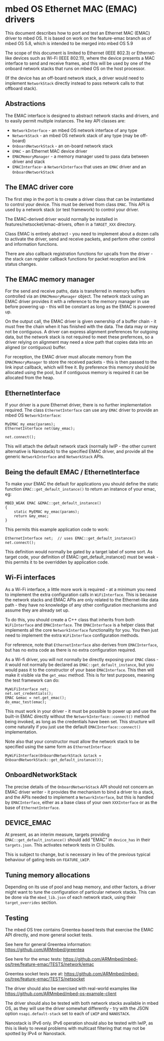# mbed OS Ethernet MAC (EMAC) drivers

This document describes how to port and test an Ethernet MAC (EMAC) driver to
mbed OS. It is based on work on the feature-emac branch as of mbed OS 5.8,
which is intended to be merged into mbed OS 5.9

The scope of this document is limited to Ethernet (IEEE 802.3) or Ethernet-like
devices such as Wi-Fi (IEEE 802.11), where the device presents a MAC interface
to send and receive frames, and this will be used by one of the onboard
network stacks that runs on mbed OS on the host processor.

(If the device has an off-board network stack, a driver would need to implement
`NetworkStack` directly instead to pass network calls to that offboard
stack).

## Abstractions

The EMAC interface is designed to abstract network stacks and drivers, and to
easily permit multiple instances. The key API classes are:

* `NetworkInterface` - an mbed OS network interface of any type
* `NetworkStack` - an mbed OS network stack of any type (may be off-board)
* `OnboardNetworkStack` - an on-board network stack 
* `EMAC` - an Ethernet MAC device driver
* `EMACMemoryManager` - a memory manager used to pass data between driver and stack
* `EMACInterface`- a `NetworkInterface` that uses an `EMAC` driver and an `OnboardNetworkStack`

## The EMAC driver core

The first step in the port is to create a driver class that can be instantiated
to control your device. This must be derived from class `EMAC`. 
This API is used by a network stack (or test framework) to control your driver.

The EMAC-derived driver would normally be installed in
features/netsocket/emac-drivers, often in a `TARGET_XXX` directory.

Class EMAC is entirely abstract - you need to implement about a dozen calls
to activate the driver, send and receive packets, and perform other control
and information functions.

There are also callback registration functions for upcalls from the driver - the
stack can register callback functions for packet reception and link status
changes.


## The EMAC memory manager

For the send and receive paths, data is transferred in memory buffers controlled
via an `EMACMemoryManager` object. The network stack using an EMAC driver
provides it with a reference to the memory manager in use before powering up -
this will be constant as long as the EMAC is powered up.

On the output call, the EMAC driver is given ownership of a buffer chain - it
must free the chain when it has finished with the data. The data may or may
not be contiguous. A driver can express alignment preferences for outgoing data,
but the network stack is not required to meet these prefernces, so a driver
relying on alignment may need a slow path that copies data into an aligned
(or contiguous) buffer.

For reception, the EMAC driver must allocate memory from the `EMACMemoryManager`
to store the received packets - this is then passed to the link input callback,
which will free it. By preference this memory should be allocated using the pool,
but if contiguous memory is required it can be allocated from the heap. 


## EthernetInterface

If your driver is a pure Ethernet driver, there is no further implementation
required. The class `EthernetInterface` can use any `EMAC` driver to provide
an mbed OS `NetworkInterface`:

    MyEMAC my_emac(params);
    EthernetInterface net(&my_emac);

    net.connect();

This will attach the default network stack (normally lwIP - the other
current alternative is Nanostack) to the specified EMAC driver, and provide all
the generic `NetworkInterface` and `NetworkStack` APIs.

## Being the default EMAC / EthernetInterface

To make your EMAC the default for applications you should define the static function
`EMAC::get_default_instance()` to return an instance of your emac, eg:

    MBED_WEAK EMAC &EMAC::get_default_instance()
    {
        static MyEMAC my_emac(params);
        return &my_emac;
    }

This permits this example application code to work:

    EthernetInterface net;  // uses EMAC::get_default_instance()
    net.connect();

This definition would normally be gated by a target label of some sort. As
target code, your definition of EMAC::get_default_instance() must be weak -
this permits it to be overridden by application code.

## Wi-Fi interfaces

As a Wi-Fi interface, a little more work is required - at a minimum you need
to implement the extra configuration calls in `WiFiInterface`. This
is because the network stacks and EMAC APIs are only related to the
Ethernet-like data path - they have no knowledge of any other configuration
mechanisms and assume they are already set up. 

To do this, you should create a C++ class that inherits from both
`WiFiInterface` and `EMACInterface`. The `EMACInterface` is a helper class
that implements all the core `NetworkInterface` functionality for you. You
then just need to implement the extra `WiFiInterface` configuration methods.

For reference, note that `EthernetInterface` also derives from
`EMACInterface`, but has no extra code as there is no extra configuration
required.

As a Wi-fi driver, you will not normally be directly exposing your `EMAC` class -
it would not normally be declared as `EMAC::get_default_instance`, but you
would pass it to the constructor of your base `EMACInterface`. This then
will make it visible via the `get_emac` method. This is for test purposes,
meaning the test framework can do:

    MyWiFiInterface net;
    net.set_credentials();
    EMAC &emac = net.get_emac();
    do_emac_test(emac);
    
This must work in your driver - it must be possible to power up and use the
built-in EMAC directly without the `NetworkInterface::connect()` method being
invoked, as long as the credentials have been set. This structure will come naturally if
you just use the default `EMACInterface::connect()` implementation.

Note also that your constructor must allow the network stack to be specified using
the same form as `EthernetInterface`:

    MyWiFiInterface(OnboardNetworkStack &stack = OnboardNetworkStack::get_default_instance());

## OnboardNetworkStack

The precise details of the `OnboardNetworkStack` API should not concern
an EMAC driver writer - it provides the mechanism to bind a driver to a stack, and
the APIs needed to implement a `NetworkInterface`, but this is handled by
`EMACInterface`, either as a base class of your own `XXXInterface` or as
the base of `EthernetInterface`.

## DEVICE_EMAC

At present, as an interim measure, targets providing `EMAC::get_default_instance()`
should add "EMAC" in `device_has` in their `targets.json`. This activates
network tests in CI builds.

This is subject to change, but is necessary in lieu of the previous typical
behaviour of gating tests on `FEATURE_LWIP`.

## Tuning memory allocations

Depending on its use of pool and heap memory, and other factors, a driver might
want to tune the configuration of particular network stacks. This can be done via
the `mbed_lib.json` of each network stack, using their `target_overrides`
section.

## Testing

The mbed OS tree contains Greentea-based tests that exercise the EMAC API
directly, and more general socket tests.

See here for general Greentea information: <https://github.com/ARMmbed/greentea>

See here for the emac tests:
<https://github.com/ARMmbed/mbed-os/tree/feature-emac/TESTS/network/emac>

Greentea socket tests are at:
<https://github.com/ARMmbed/mbed-os/tree/feature-emac/TESTS/netsocket>

The driver should also be exercised with real-world examples like
<https://github.com/ARMmbed/mbed-os-example-client>

The driver should also be tested with both network stacks available in mbed OS,
as they will use the driver somewhat differently - try with the JSON option
`nsapi.default-stack` set to each of `LWIP` and `NANOSTACK`.

Nanostack is IPv6 only. IPv6 operation should also be tested with lwIP, as this
is likely to reveal problems with multicast filtering that may not be spotted
by IPv4 or Nanostack.
